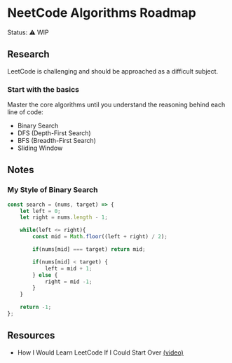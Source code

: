 # NeetCode Algorithms Roadmap

Status: ⚠️ WIP

## Research

LeetCode is challenging and should be approached as a difficult subject.

### Start with the basics

Master the core algorithms until you understand the reasoning behind each line of code:

- Binary Search
- DFS (Depth-First Search)
- BFS (Breadth-First Search)
- Sliding Window

## Notes

### My Style of Binary Search

```javascript
const search = (nums, target) => {
    let left = 0;
    let right = nums.length - 1;

    while(left <= right){
        const mid = Math.floor((left + right) / 2);

        if(nums[mid] === target) return mid;

        if(nums[mid] < target) {
            left = mid + 1;
        } else {
            right = mid -1;
        }
    }

    return -1;
};
```



## Resources

- How I Would Learn LeetCode If I Could Start Over [(video)](https://www.youtube.com/watch?v=aHZW7TuY_yo)

